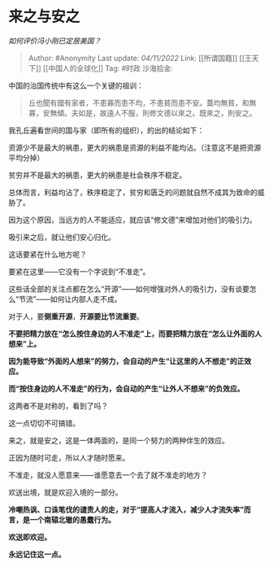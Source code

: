 # 来之与安之
*如何评价冯小刚已定居美国？*

> Author: #Anonymity
> Last update: *04/11/2022*
> Link: [[所谓国籍]] [[王天下]] [[中国人的全球化]]
> Tag: #时政
> 沙海拾金:

中国的治国传统中有这么一个关键的祖训：

> 丘也聞有國有家者，不患寡而患不均，不患貧而患不安。蓋均無貧，和無寡，安無傾。夫如是，故遠人不服，則修文德以來之。既來之，則安之。

我孔丘遍看世间的国与家（即所有的组织），的出的结论如下：

资源少不是最大的祸患，更大的祸患是资源的利益不能均沾。（注意这不是把资源平均分掉）

贫穷并不是最大的祸患，更大的祸患是社会秩序不稳定。

总体而言，利益均沾了，秩序稳定了，贫穷和匮乏的问题就自然不成其为致命的威胁了。

因为这个原因，当远方的人不能适应，就应该“修文德”来增加对他们的吸引力。

吸引来之后，就让他们安心归化。

这话要紧在什么地方呢？

要紧在这里——它没有一个字说到“不准走”。

这些话全部的关注点都在怎么“开源”——如何增强对外人的吸引力，没有谈要怎么“节流”——如何让内部人走不成。

对于人，要**侧重开源**，**开源要比节流重要**。

**不要把精力放在“怎么按住身边的人不准走”上，而要把精力放在“怎么让外面的人想来”上。**

**因为能导致“外面的人想来”的努力，会自动的产生“让这里的人不想走”的正效应。**

**而“按住身边的人不准走”的行为，会自动的产生“让外人不想来”的负效应。**

这两者不是对称的，看到了吗？

这一点切切不可搞错。

来之，就是安之，这是一体两面的，是同一个努力的两种伴生的效应。

正因为随时可走，所以人才随时愿来。

不准走，就没人愿意来——谁愿意去一个去了就不准走的地方？

欢送出境，就是欢迎入境的一部分。

**冷嘲热讽、口诛笔伐的谴责人的走，对于“提高人才流入，减少人才流失率”而言，是一个南辕北辙的愚蠢行为。**

**欢送即欢迎。**

**永远记住这一点。**
